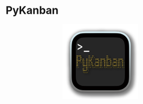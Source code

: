 # PyKanban

<p align="center">
    <img src="./docs/pykanban-logo.png"
         alt="Picture"
         width="40%"
         style="display: block; margin: 0 auto"/>
</p>
